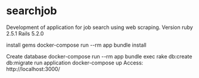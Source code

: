 
# searchjob
Development of application for job search using web scraping.
Version ruby 2.5.1
Rails 5.2.0

install gems
docker-compose run --rm app bundle install

Create database
docker-compose run --rm app bundle exec rake db:create db:migrate
run application
docker-compose up
Access: http://localhost:3000/